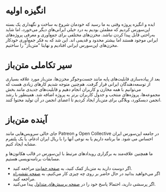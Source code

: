 # انگیزه اولیه

ایده و انگیزه پروژه وقتی به ما رسید که خودمان شروع به ساخت و نگهداری یک بسته اپن‌سورس کردیم که مطمئن بودیم به درد خیلی ایرانی‌های دیگر می‌خورد، اما شاید به‌راحتی قابل پیدا کردن نباشد. مخزن‌های مختلفی برای جمع‌آوری و معرفی پروژه‌های ایرانی موجود هستند اما بیشتر محدود و قدیمی اند. این شد که به فکر جمع‌آوری خودکار مخزن‌های اپن‌سورس ایرانی افتادیم و نهایتا "متن‌باز" را ساختیم.

# سیر تکاملی متن‌باز

بعد از پیاده‌سازی قابلیت‌های پایه مانند جست‌و‌جو‌گر مخزن‌ها، متن‌باز مورد علاقه بسیاری از توسعه‌دهندگان ایرانی قرار گرفت. هم‌چنین متوجه شدیم کارهای زیادی هست که می‌توانیم با همه مخازن و کاربران انجام دهیم و قابلیت‌های جدیدی مانند بخش مجموعه‌ها، پروژه‌های منتخب و جدول کاربران برتر به پروژه اضافه شد. همینطور با رشد انجمن دیسکورد، وبلاگی برای متن‌باز ایجاد کردیم تا اعضای انجمن در آن تولید محتوا کنند.

# آینده متن‌باز

جای خالی سرویس‌هایی مانند Patreon و Open Collective در جامعه اپن‌سورس ایران احساس می شود. ما برنامه داریم یا به نوعی آنها را با ریال ایران ادغام، یا یک پلتفرم مشابه ایجاد کنیم.

ما همچنین علاقه‌مند به برگزاری رویدادهای مرتبط با اپن‌سورس در قالب هکاتون‌ها و مسابقات برنامه‌نویسی هستیم.

- اگر دوست دارید به متن‌باز کمک کنید، به [صفحه حمایت](https://matnbaz.net/support) مراجعه کنید.
- اگر می‌خواهید بدانید در حال حاضر بر روی چه چیزی کار می‌کنیم، به [صفحه نقشه‌راه](https://github.com/orgs/matnbaz/projects/1/) مراجعه کنید.
- اگر پرسشی دارید، احتمالا پاسخ خود را در [صفحه پرسش‌های متداول](https://matnbaz.net/faq) پیدا می‌کنید.

